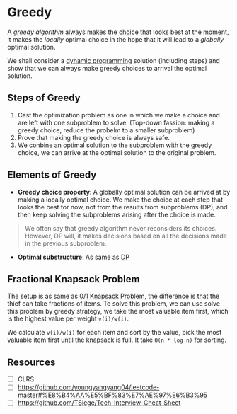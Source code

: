 # Greedy
A *greedy algorithm* always makes the choice that looks best at the moment, it makes the *locally* optimal choice in the hope that it will lead to a *globally* optimal solution.

We shall consider a [dynamic programming](../topics/dynamic-programming.md) solution (including steps) and show that we can always make greedy choices to arrival the optimal solution.

## Steps of Greedy
1. Cast the optimization problem as one in which we make a choice and are left with one subproblem to solve. (Top-down fassion: making a greedy choice, reduce the probelm to a smaller subproblem)
2. Prove that making the greedy choice is always safe.
3. We conbine an optimal solution to the subproblem with the greedy choice, we can arrive at the optimal solution to the original problem.

## Elements of Greedy
* **Greedy choice property**: A globally optimal solution can be arrived at by making a locally optimal choice. We make the choice at each step that looks the best for now, not from the results from subproblems (DP),  and then keep solving the subproblems arising after the choice is made.

> We often say that greedy algorithm never reconsiders its choices. However, DP will, it makes decisions based on all the decisions made in the previous subproblem.

* **Optimal substructure**: As same as [DP](../topics/dynamic-programming.md#elements-of-dynamic-programming)

## Fractional Knapsack Problem
The setup is as same as [0/1 Knapsack Problem](../topics/dynamic-programming.md#0-1-knapsack-problem), the difference is that the thief can take fractions of items. To solve this problem, we can use solve this problem by greedy strategy, we take the most valuable item first, which is the highest value per weight `v(i)/w(i)`. 

We calculate `v(i)/w(i)` for each item and sort by the value, pick the most valuable item first until the knapsack is full. It take `O(n * log n)` for sorting.

## Resources
- [ ] CLRS
- [ ] https://github.com/youngyangyang04/leetcode-master#%E8%B4%AA%E5%BF%83%E7%AE%97%E6%B3%95
- [ ] https://github.com/TSiege/Tech-Interview-Cheat-Sheet